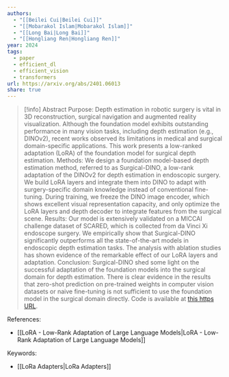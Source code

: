 ```yaml
---
authors:
  - "[[Beilei Cui|Beilei Cui]]"
  - "[[Mobarakol Islam|Mobarakol Islam]]"
  - "[[Long Bai|Long Bai]]"
  - "[[Hongliang Ren|Hongliang Ren]]"
year: 2024
tags:
  - paper
  - efficient_dl
  - efficient_vision
  - transformers
url: https://arxiv.org/abs/2401.06013
share: true
---
```

> [!info] Abstract
> Purpose: Depth estimation in robotic surgery is vital in 3D reconstruction, surgical navigation and augmented reality visualization. Although the foundation model exhibits outstanding performance in many vision tasks, including depth estimation (e.g., DINOv2), recent works observed its limitations in medical and surgical domain-specific applications. This work presents a low-ranked adaptation (LoRA) of the foundation model for surgical depth estimation. Methods: We design a foundation model-based depth estimation method, referred to as Surgical-DINO, a low-rank adaptation of the DINOv2 for depth estimation in endoscopic surgery. We build LoRA layers and integrate them into DINO to adapt with surgery-specific domain knowledge instead of conventional fine-tuning. During training, we freeze the DINO image encoder, which shows excellent visual representation capacity, and only optimize the LoRA layers and depth decoder to integrate features from the surgical scene. Results: Our model is extensively validated on a MICCAI challenge dataset of SCARED, which is collected from da Vinci Xi endoscope surgery. We empirically show that Surgical-DINO significantly outperforms all the state-of-the-art models in endoscopic depth estimation tasks. The analysis with ablation studies has shown evidence of the remarkable effect of our LoRA layers and adaptation. Conclusion: Surgical-DINO shed some light on the successful adaptation of the foundation models into the surgical domain for depth estimation. There is clear evidence in the results that zero-shot prediction on pre-trained weights in computer vision datasets or naive fine-tuning is not sufficient to use the foundation model in the surgical domain directly. Code is available at [this https URL](https://github.com/BeileiCui/SurgicalDINO).

References:
- [[LoRA - Low-Rank Adaptation of Large Language Models|LoRA - Low-Rank Adaptation of Large Language Models]]

Keywords:
- [[LoRa Adapters|LoRa Adapters]]